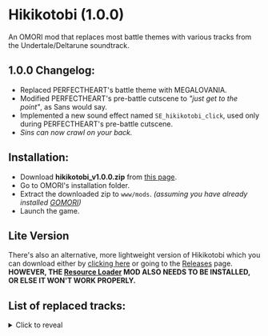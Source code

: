 # Hikikotobi (1.0.0)
An OMORI mod that replaces most battle themes with various tracks from the Undertale/Deltarune soundtrack.

## 1.0.0 Changelog:
- Replaced PERFECTHEART's battle theme with MEGALOVANIA.
- Modified PERFECTHEART's pre-battle cutscene to *"just get to the point"*, as Sans would say.
- Implemented a new sound effect named `SE_hikikotobi_click`, used only during PERFECTHEART's pre-battle cutscene.
- *Sins can now crawl on your back.*

## Installation:
- Download **hikikotobi_v1.0.0.zip** from [this page](https://github.com/KrizisDev/Hikikotobi/releases/tag/v1.0.0).
- Go to OMORI's installation folder.
- Extract the downloaded zip to `www/mods`. *(assuming you have already installed [GOMORI](https://github.com/Gilbert142/gomori))*
- Launch the game.

## Lite Version
There's also an alternative, more lightweight version of Hikikotobi which you can download either by [clicking here](https://github.com/KrizisDev/Hikikotobi/releases/download/v1.0.0/hikikotobi_lite_v1.0.0.zip) or going to the [Releases](https://github.com/KrizisDev/Hikikotobi/releases) page. **HOWEVER, THE [Resource Loader](https://cdn.discordapp.com/attachments/794907423592415272/809239938113077308/resource_loader.zip) MOD ALSO NEEDS TO BE INSTALLED, OR ELSE IT WON'T WORK PROPERLY.**

## List of replaced tracks:
<details>
  <summary>Click to reveal</summary>

- Push & Shove --> Wrong Enemy !?
- Tussle Among Trees --> Enemy Approaching
- THE VENGEANCE OF THOSE FORGOTTEN IN DARKNESS --> Stronger Monsters
- Three Bar Logos --> Enemy Approaching
- White Surf Style 6 --> Enemy Approaching
- CHAOS ASSEMBLY --> Metal Crusher
- You Were Wrong. Go Back. --> Heartache
- Just Leave Me Alone --> Power of "NEO"
- It Means Everything. --> Vs. Susie
- Those Who Forget History --> Stronger Monsters
- Forest Frenzy --> Enemy Approaching
- Sweet Paralysis --> Mad Mew Mew
- Splintered Sweets In The Castle --> Rude Buster
- Valour Against All Odds --> Spear of Justice
- World's End Valentine --> Death by Glamour
- Swirly 1000x --> Song That Might Play When You Fight Sans
- Gator Gambol --> Ghost Fight
- Jawbreaker --> Dummy!
- GOLDENVENGEANCE --> Chaos King
- Squall --> Stronger Monsters
- Grimey --> Stronger Monsters
- Underwater Prom Queens --> Battle Against a True Hero
- Whale Whale Whale --> Amalgam
- Swallow Hollow --> Bonetrousle (80% slower)
- Flouring With You --> Stronger Monsters *(Checker Dance if you're fighting Life Jam Guy)*
- BREADY STEADY GO --> THE WORLD REVOLVING
- You Cannot Go Back --> ASGORE
- Tee-hee Time --> MEGALOVANIA (SSBU Version)
- OMORI --> Don't Give Up

</details>
